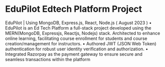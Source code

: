 # EduPilot Edtech Platform Project
EduPilot | Using MongoDB, Express.js, React, Node.js ( August 2023 )
• EduPilot is an Ed Tech Platform a full-stack project developed using the MERN(MongoDB, Expressjs, Reactjs,
Nodejs) stack. Architected to enhance online learning, facilitating course enrollment for students and course
creation/management for instructors.
• Authored JWT (JSON Web Token) authentication for robust user identity verification and authorization.
• Integrated Razorpay as the payment gateway to ensure secure and seamless transactions within the platform

